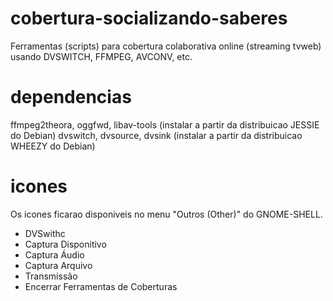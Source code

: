 # cobertura-socializando-saberes
Ferramentas (scripts) para cobertura colaborativa online (streaming tvweb) usando DVSWITCH, FFMPEG, AVCONV, etc.

# dependencias
ffmpeg2theora, oggfwd, libav-tools (instalar a partir da distribuicao JESSIE do Debian)
dvswitch, dvsource, dvsink (instalar a partir da distribuicao WHEEZY do Debian)

# icones
Os icones ficarao disponiveis no menu "Outros (Other)" do GNOME-SHELL.
- DVSwithc
- Captura Disponitivo
- Captura Áudio
- Captura Arquivo
- Transmissão
- Encerrar Ferramentas de Coberturas
